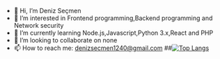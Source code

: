 - 👋 Hi, I’m Deniz Seçmen
- 👀 I’m interested in Frontend programming,Backend programming and Network security
- 🌱 I’m currently learning Node.js,Javascript,Python 3.x,React and PHP
- 💞️ I’m looking to collaborate on none
- 📫 How to reach me: denizsecmen1240@gmail.com
##[![Top Langs](https://github-readme-stats.vercel.app/api/top-langs/?username=denizsecmen)](https://github.com/denizsecmen)
